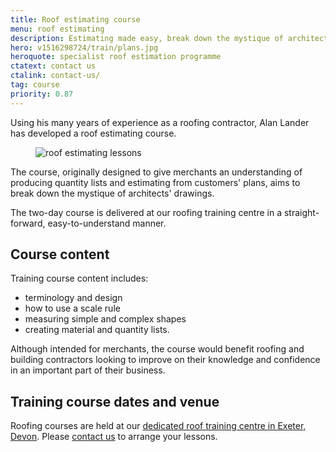 ```yaml
---
title: Roof estimating course
menu: roof estimating
description: Estimating made easy, break down the mystique of architects' drawings, take part in our straight forward, easy to understand roof estimating course.
hero: v1516298724/train/plans.jpg
heroquote: specialist roof estimation programme
ctatext: contact us
ctalink: contact-us/
tag: course
priority: 0.87
---
```


Using his many years of experience as a roofing contractor, Alan Lander has developed a roof estimating course.

<figure data-href="[imagecdn]v1516298724/train/learning1.jpg" class="progressive replace inline">
  <img src="[imagecdn]c_scale,w_50/v1516298724/train/learning1.jpg" alt="roof estimating lessons" class="preview" />
</figure>

The course, originally designed to give merchants an understanding of producing quantity lists and estimating from customers' plans, aims to break down the mystique of architects' drawings.

The two-day course is delivered at our roofing training centre in a straight-forward, easy-to-understand manner.


## Course content

Training course content includes:

* terminology and design
* how to use a scale rule
* measuring simple and complex shapes
* creating material and quantity lists.

Although intended for merchants, the course would benefit roofing and building contractors looking to improve on their knowledge and confidence in an important part of their business.


## Training course dates and venue

Roofing courses are held at our [dedicated roof training centre in Exeter, Devon]([root]about-us/roof-training-centre/). Please [contact us]([root]contact-us/) to arrange your lessons.
